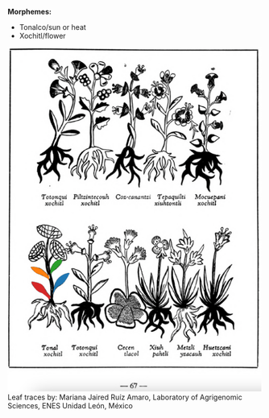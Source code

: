 
**Morphemes:**

- Tonalco/sun or heat
- Xochitl/flower

![M_ID183_p067_06_Tonal-xochitl.png](assets/M_ID183_p067_06_Tonal-xochitl.png)  
Leaf traces by: Mariana Jaired Ruíz Amaro, Laboratory of Agrigenomic Sciences, ENES Unidad León, México  
